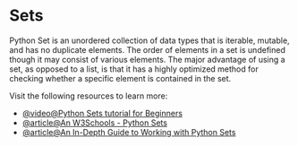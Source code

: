 # Sets

Python Set is an unordered collection of data types that is iterable, mutable, and has no duplicate elements. The order of elements in a set is undefined though it may consist of various elements. The major advantage of using a set, as opposed to a list, is that it has a highly optimized method for checking whether a specific element is contained in the set.

  Visit the following resources to learn more:
  
  - [@video@Python Sets tutorial for Beginners](https://www.youtube.com/watch?v=t9j8lCUGZXo)
  - [@article@An W3Schools - Python Sets](https://www.w3schools.com/python/python_sets.asp)
  - [@article@An In-Depth Guide to Working with Python Sets](https://learnpython.com/blog/python-sets/)
